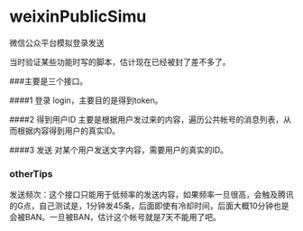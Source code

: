weixinPublicSimu
================

微信公众平台模拟登录发送

当时验证某些功能时写的脚本，估计现在已经被封了差不多了。

###主要是三个接口。

####1 登录
login，主要目的是得到token。

####2 得到用户ID
主要是根据用户发过来的内容，遍历公共帐号的消息列表，从而根据内容得到用户的真实ID。

####3 发送
对某个用户发送文字内容，需要用户的真实的ID。

### otherTips

发送频次：这个接口只能用于低频率的发送内容，如果频率一旦很高，会触及腾讯的G点，自己测试是，1分钟发45条，后面即使有冷却时间，后面大概10分钟也是会被BAN。一旦被BAN，估计这个帐号就是7天不能用了吧。